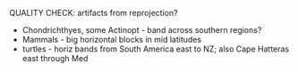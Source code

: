 QUALITY CHECK: artifacts from reprojection?
  
* Chondrichthyes, some Actinopt - band across southern regions?  
* Mammals - big horizontal blocks in mid latitudes
* turtles - horiz bands from South America east to NZ; also Cape Hatteras east through Med

